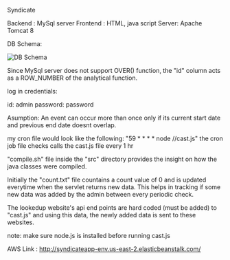 Syndicate

Backend : MySql server
Frontend : HTML, java script
Server: Apache Tomcat 8

DB Schema: 

![DB Schema](https://i.imgur.com/6roCTS3.png "DB Schema")

Since MySql server does not support OVER() function, the "id" column acts as a ROW_NUMBER of the analytical function.

log in credentials:

id: admin
password: password

Asumption:
An event can occur more than once only if its current start date and previous end date doesnt overlap.

my cron file would look like the following:
"59 * * * * node /<directory>/cast.js"
the cron job file checks calls the cast.js file every 1 hr

"compile.sh" file inside the "src" directory provides the insight on how the java classes were compiled.

Initially the "count.txt" file countains a count value of 0 and is updated everytime when the servlet returns new data.
This helps in tracking if some new data was added by the admin between every periodic check.

The lookedup website's api end points are hard coded (must be added) to "cast.js" and using this data, the newly added data is sent to these websites.

note: make sure node.js is installed before running cast.js

AWS Link : http://syndicateapp-env.us-east-2.elasticbeanstalk.com/
